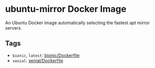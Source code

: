 # ubuntu-mirror Docker Image

An Ubuntu Docker image automatically selecting the fastest apt mirror servers.

## Tags

* `bionic`, `latest`: [bionic/Dockerfile](https://github.com/jmlntw/dockerfiles/blob/master/ubuntu-mirror/bionic/Dockerfile)
* `xenial`: [xenial/Dockerfile](https://github.com/jmlntw/dockerfiles/blob/master/ubuntu-mirror/xenial/Dockerfile)

